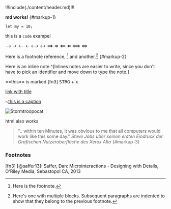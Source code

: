 
!!!include(./content/header.md)!!!

**md works!** {#markup-1}

```
let my = 10;
```

this is a `code` exampel


--> →
<-- ←
<--> ↔
==> ⇒
<== ⇐
<==> ⇔

Here is a footnote reference, [^fn1] and another.[^longnote] {#markup-2}

Here is an inline note.^[Inlines notes are easier to write, since
you don't have to pick an identifier and move down to type the
note.]

==this== is marked [fn3] <kbd>STRG</kbd> + <kbd>x</kbd>

[link with title](http://nodeca.github.io/ "title text!")

~[this is a caption](/images/home/torch-patent.png)

![Stormtroopocat](https://octodex.github.com/images/stormtroopocat.jpg "The Stormtroopocat")

<p class="myclass">html also works</p>



> ".. within ten Minutes, it was obvious to me that all computers would work like this some day."
> <cite>Steve Jobs über seinen ersten Eindruck der Grafischen Nutzeroberfläche des Xerox Alto</cite> {#markup-3}



### Footnotes

[^fn1]: Here is the footnote.

[^longnote]: Here's one with multiple blocks.
    Subsequent paragraphs are indented to show that they
belong to the previous footnote.

[fn3] [@saffer13]: Saffer, Dan: Microinteractions - Designing with Details, O'Riley Media, Sebastopol CA, 2013


